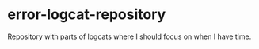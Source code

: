 # error-logcat-repository
Repository with parts of logcats where I should focus on when I have time.
